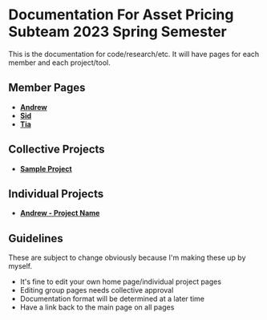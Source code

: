 # Documentation For Asset Pricing Subteam 2023 Spring Semester

This is the documentation for code/research/etc. It will have pages for each
member and each project/tool.

## Member Pages

- [**Andrew**](./andrew.md)
- [**Sid**](./sid.md)
- [**Tia**](./tia.md)

## Collective Projects

- [**Sample Project**](./collective-projects/sample.md)

## Individual Projects

- [**Andrew - Project Name**](./andrew/individual-sample.md)

## Guidelines

These are subject to change obviously because I'm making these up by myself.

- It's fine to edit your own home page/individual project pages
- Editing group pages needs collective approval
- Documentation format will be determined at a later time
- Have a link back to the main page on all pages
